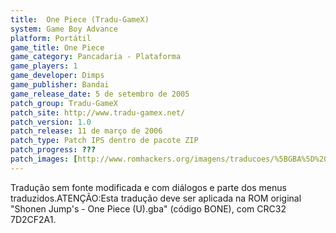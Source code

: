 ```yaml
---
title:  One Piece (Tradu-GameX)
system: Game Boy Advance
platform: Portátil
game_title: One Piece
game_category: Pancadaria - Plataforma
game_players: 1
game_developer: Dimps
game_publisher: Bandai
game_release_date: 5 de setembro de 2005
patch_group: Tradu-GameX
patch_site: http://www.tradu-gamex.net/
patch_version: 1.0
patch_release: 11 de março de 2006
patch_type: Patch IPS dentro de pacote ZIP
patch_progress: ???
patch_images: [http://www.romhackers.org/imagens/traducoes/%5BGBA%5D%20One%20Piece%20-%20Tradu-GameX%20-%201.png,http://www.romhackers.org/imagens/traducoes/%5BGBA%5D%20One%20Piece%20-%20Tradu-GameX%20-%202.png,http://www.romhackers.org/imagens/traducoes/%5BGBA%5D%20One%20Piece%20-%20Tradu-GameX%20-%203.png]
---
```

Tradução sem fonte modificada e com diálogos e parte dos menus traduzidos.ATENÇÃO:Esta tradução deve ser aplicada na ROM original "Shonen Jump's - One Piece (U).gba" (código BONE), com CRC32 7D2CF2A1.